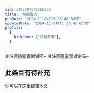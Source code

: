 ```yaml
---
mid: 3493297691560533
title: "月隐雾青"
pubDate: "2024-11-04T11:26:46.800Z"
updatedDate: "2024-11-04T11:26:46.800Z"
profile:
  {
    Nickname: ["月隐雾青"],
  }
---
```


关注[月隐雾青](https://space.bilibili.com/3493297691560533)谢谢喵~ 关注[月隐雾青](https://space.bilibili.com/3493297691560533)谢谢喵~

## 此条目有待补充
你可以在[这里](https://github.com/Yuhanawa/VTuber.ICU/edit/master/src/content/v/月隐雾青/index.md)编辑本文
